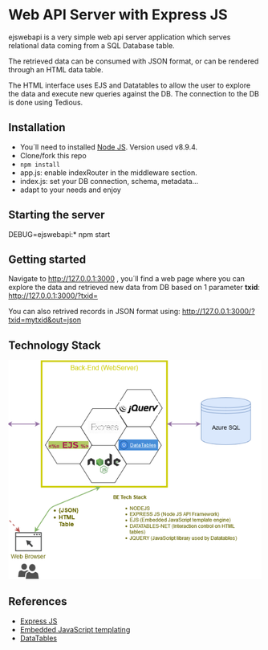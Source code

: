 # Web API Server with Express JS

ejswebapi is a very simple web api server application which serves relational data coming from a SQL Database table.

The retrieved data can be consumed with JSON format, or can be rendered through an HTML data table.

The HTML interface uses EJS and Datatables to allow the user to explore the data and execute new queries against the DB.
The connection to the DB is done using Tedious.


## Installation

- You´ll need to installed [Node JS](https://nodejs.org/en/download/). Version used v8.9.4.
- Clone/fork this repo
- `npm install`
- app.js: enable indexRouter in the middleware section.
- index.js: set your DB connection, schema, metadata...
- adapt to your needs and enjoy

## Starting the server
DEBUG=ejswebapi:* npm start

## Getting started
Navigate to http://127.0.0.1:3000 , you´ll find a web page where you can explore the data and retrieved new data from DB based on 1 parameter __txid__: http://127.0.0.1:3000/?txid=

You can also retrived records in JSON format using:
http://127.0.0.1:3000/?txid=mytxid&out=json

## Technology Stack

![](./docs/images/EJSWebServerOnly.png)

## References

- [Express JS](https://expressjs.com/)
- [Embedded JavaScript templating](https://ejs.co/)
- [DataTables](https://datatables.net/)
